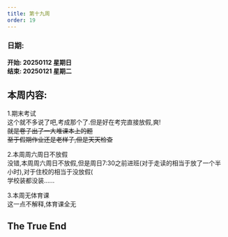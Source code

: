 ```yaml
---
title: 第十九周
order: 19
---
```


### 日期:  
**开始: 20250112 星期日**  
**结束: 20250121 星期二**  

## 本周内容:  

1.期末考试  
这个就不多说了吧,考成那个了.但是好在考完直接放假,爽!  
~~就是卷子出了一大堆课本上的题~~  
~~至于假期作业还是老样子,但是天天检查~~  

2.本周周六周日不放假  
没错,本周周六周日不放假,但是周日7:30之前进班(对于走读的相当于放了一个半小时),对于住校的相当于没放假\(  
学校装都没装......  

3.本周无体育课  
这一点不解释,体育课全无  

## The True End